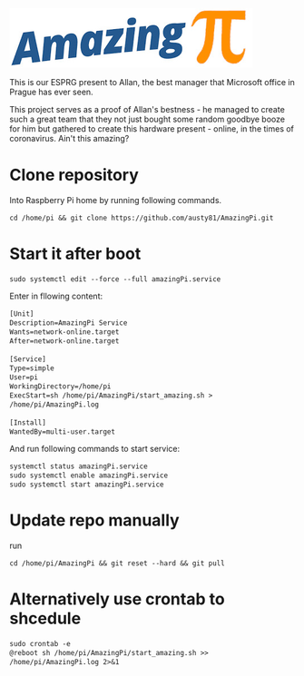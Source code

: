 ![AmazingPi](logo.jpg?raw=true "AmazingPi")

This is our ESPRG present to Allan, the best manager that Microsoft office in Prague has ever seen.

This project serves as a proof of Allan's bestness - he managed to create such a great team that they not just bought some random goodbye booze for him but gathered to create this hardware present - online, in the times of coronavirus. Ain't this amazing?

# Clone repository
Into Raspberry Pi home by running following commands.
```
cd /home/pi && git clone https://github.com/austy81/AmazingPi.git
```

# Start it after boot
```
sudo systemctl edit --force --full amazingPi.service
```

Enter in fllowing content:

```
[Unit]
Description=AmazingPi Service
Wants=network-online.target
After=network-online.target

[Service]
Type=simple
User=pi
WorkingDirectory=/home/pi
ExecStart=sh /home/pi/AmazingPi/start_amazing.sh > /home/pi/AmazingPi.log

[Install]
WantedBy=multi-user.target
```

And run following commands to start service:

```
systemctl status amazingPi.service
sudo systemctl enable amazingPi.service
sudo systemctl start amazingPi.service
```

# Update repo manually
run
```
cd /home/pi/AmazingPi && git reset --hard && git pull
```

# Alternatively use crontab to shcedule
```
sudo crontab -e
@reboot sh /home/pi/AmazingPi/start_amazing.sh >> /home/pi/AmazingPi.log 2>&1
```